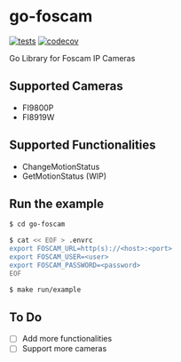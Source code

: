 # go-foscam

[![tests](https://github.com/mdmfernandes/go-foscam/actions/workflows/tests.yml/badge.svg)](https://github.com/mdmfernandes/go-foscam/actions/workflows/tests.yml)
[![codecov](https://codecov.io/gh/mdmfernandes/go-foscam/graph/badge.svg?token=J9CVAXJ6JG)](https://codecov.io/gh/mdmfernandes/go-foscam)

Go Library for Foscam IP Cameras

## Supported Cameras

- FI9800P
- FI8919W

## Supported Functionalities

- ChangeMotionStatus
- GetMotionStatus (WIP)

## Run the example

```bash
$ cd go-foscam

$ cat << EOF > .envrc
export FOSCAM_URL=http(s)://<host>:<port>
export FOSCAM_USER=<user>
export FOSCAM_PASSWORD=<password>
EOF

$ make run/example
```

## To Do

- [ ] Add more functionalities
- [ ] Support more cameras
